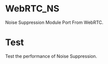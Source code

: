# WebRTC_NS
Noise Suppression Module Port From WebRTC.

# Test
Test the performance of Noise Suppression.
